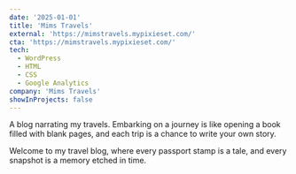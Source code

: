 ```yaml
---
date: '2025-01-01'
title: 'Mims Travels'
external: 'https://mimstravels.mypixieset.com/'
cta: 'https://mimstravels.mypixieset.com/'
tech:
  - WordPress
  - HTML
  - CSS
  - Google Analytics
company: 'Mims Travels'
showInProjects: false
---
```


A blog narrating my travels.
Embarking on a journey is like opening a book filled with blank pages, and each trip is a chance to write your own story.

Welcome to my travel blog, where every passport stamp is a tale, and every snapshot is a memory etched in time.
